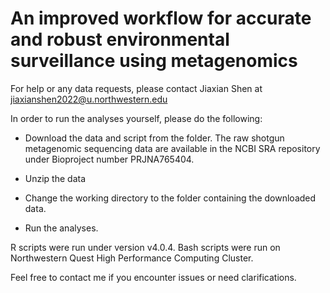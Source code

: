 # An improved workflow for accurate and robust environmental surveillance using metagenomics
For help or any data requests, please contact Jiaxian Shen at jiaxianshen2022@u.northwestern.edu

In order to run the analyses yourself, please do the following:

- Download the data and script from the folder. The raw shotgun metagenomic sequencing data are available in the NCBI SRA repository under Bioproject number PRJNA765404.

- Unzip the data

- Change the working directory to the folder containing the downloaded data.

- Run the analyses.

R scripts were run under version v4.0.4. Bash scripts were run on Northwestern Quest High Performance Computing Cluster.

Feel free to contact me if you encounter issues or need clarifications.
